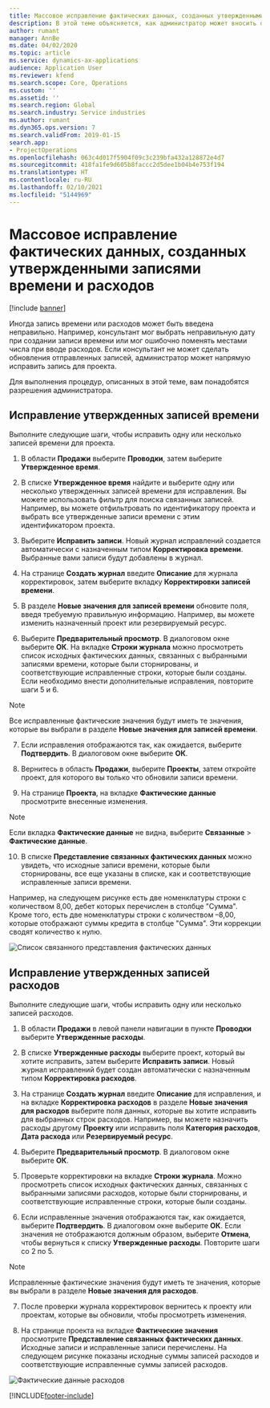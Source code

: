 ```yaml
---
title: Массовое исправление фактических данных, созданных утвержденными записями времени и расходов
description: В этой теме объясняется, как администратор может вносить одиночные или массовые исправления в ранее утвержденные записи времени или расходов, если выставление счетов не завершено.
author: rumant
manager: AnnBe
ms.date: 04/02/2020
ms.topic: article
ms.service: dynamics-ax-applications
audience: Application User
ms.reviewer: kfend
ms.search.scope: Core, Operations
ms.custom: ''
ms.assetid: ''
ms.search.region: Global
ms.search.industry: Service industries
ms.author: rumant
ms.dyn365.ops.version: 7
ms.search.validFrom: 2019-01-15
search.app:
- ProjectOperations
ms.openlocfilehash: 063c4d017f5904f09c3c239bfa432a128872e4d7
ms.sourcegitcommit: 418fa1fe9d605b8faccc2d5dee1b04b4e753f194
ms.translationtype: HT
ms.contentlocale: ru-RU
ms.lasthandoff: 02/10/2021
ms.locfileid: "5144969"
---
```

# <a name="bulk-corrections-of-actuals-created-by-approved-time-and-expense-entries"></a>Массовое исправление фактических данных, созданных утвержденными записями времени и расходов

[!include [banner](../includes/psa-now-project-operations.md)]

Иногда запись времени или расходов может быть введена неправильно. Например, консультант мог выбрать неправильную дату при создании записи времени или мог ошибочно поменять местами числа при вводе расходов. Если консультант не может сделать обновления отправленных записей, администратор может напрямую исправить запись для проекта.

Для выполнения процедур, описанных в этой теме, вам понадобятся разрешения администратора.

## <a name="correct-approved-time-entries"></a>Исправление утвержденных записей времени     

Выполните следующие шаги, чтобы исправить одну или несколько записей времени для проекта.

1. В области **Продажи** выберите **Проводки**, затем выберите **Утвержденное время**. 

2. В списке **Утвержденное время** найдите и выберите одну или несколько утвержденных записей времени для исправления. Вы можете использовать фильтр для поиска связанных записей. Например, вы можете отфильтровать по идентификатору проекта и выбрать все утвержденные записи времени с этим идентификатором проекта.

3. Выберите **Исправить записи**. Новый журнал исправлений создается автоматически с назначенным типом **Корректировка времени**. Выбранные вами записи будут добавлены в журнал. 

4. На странице **Создать журнал** введите **Описание** для журнала корректировок, затем выберите вкладку **Корректировки записей времени**.  
5. В разделе **Новые значения для записей времени** обновите поля, введя требуемую правильную информацию. Например, вы можете изменить назначенный проект или резервируемый ресурс.

6. Выберите **Предварительный просмотр**. В диалоговом окне выберите **ОК**. На вкладке **Строки журнала** можно просмотреть список исходных фактических данных, связанных с выбранными записями времени, которые были сторнированы, и соответствующие исправленные строки, которые были созданы. Если необходимо внести дополнительные исправления, повторите шаги 5 и 6. 

> [!NOTE]
> Все исправленные фактические значения будут иметь те значения, которые вы выбрали в разделе **Новые значения для записей времени**.

7. Если исправления отображаются так, как ожидается, выберите **Подтвердить**. В диалоговом окне выберите **ОК**.

8. Вернитесь в область **Продажи**, выберите **Проекты**, затем откройте проект, для которого вы только что обновили записи времени. 

9. На странице **Проекта**, на вкладке **Фактические данные** просмотрите внесенные изменения. 

> [!NOTE]
> Если вкладка **Фактические данные** не видна, выберите **Связанные** > **Фактические данные**.  

10. В списке **Представление связанных фактических данных** можно увидеть, что исходные записи времени, которые были сторнированы, все еще указаны в списке, как и соответствующие исправленные записи времени. 

Например, на следующем рисунке есть две номенклатуры строки с количеством 8,00, дебет которых перечислен в столбце "Сумма". Кроме того, есть две номенклатуры строки с количеством –8,00, которые отображают суммы кредита в столбце "Сумма". Эти коррекции сводят количество к нулю.

![Список связанного представления фактических данных](https://github.com/MicrosoftDocs/dynamics-365-customer-engagement-pr/blob/bulk-corrections-actuals-created-by-approved-time-expense-entries.md/time-actuals.png)
 
## <a name="correct-approved-expense-entries"></a>Исправление утвержденных записей расходов

Выполните следующие шаги, чтобы исправить одну или несколько записей расходов. 

1. В области **Продажи** в левой панели навигации в пункте **Проводки** выберите **Утвержденные расходы**.

2. В списке **Утвержденные расходы** выберите проект, который вы хотите исправить, затем выберите **Исправить записи**. Новый журнал исправлений будет создан автоматически с назначенным типом **Корректировка расходов**. 

3. На странице **Создать журнал** введите **Описание** для исправления, и на вкладке **Корректировка расходов** в разделе **Новые значения для расходов** выберите поля данных, которые вы хотите исправить для выбранных строк расходов. Например, вы можете назначить расходы другому **Проекту** или исправить поля **Категория расходов**, **Дата расхода** или **Резервируемый ресурс**.

4. Выберите **Предварительный просмотр**. В диалоговом окне выберите **ОК**. 

5. Проверьте корректировки на вкладке **Строки журнала**. Можно просмотреть список исходных фактических данных, связанных с выбранными записями расходов, которые были сторнированы, и соответствующие исправленные строки, которые были созданы.

6. Если исправленные значения отображаются так, как ожидается, выберите **Подтвердить**. В диалоговом окне выберите **ОК**. Если значения не отображаются должным образом, выберите **Отмена**, чтобы вернуться к списку **Утвержденные расходы**. Повторите шаги со 2 по 5. 

> [!NOTE]
> Исправленные фактические значения будут иметь те значения, которые вы выбрали в разделе **Новые значения для расходов**.

7. После проверки журнала корректировок вернитесь к проекту или проектам, которые вы обновили, чтобы просмотреть изменения.  

8. На странице проекта на вкладке **Фактические значения** просмотрите **Представление связанных фактических данных**. Исходные записи и исправленные записи перечислены. На следующем рисунке показаны исходные суммы записей расходов и соответствующие исправленные суммы записей расходов. 

![Фактические данные расходов](https://user-images.githubusercontent.com/60806505/77122219-4cd52900-69fa-11ea-8349-ccd2ffebf640.png)


[!INCLUDE[footer-include](../includes/footer-banner.md)]